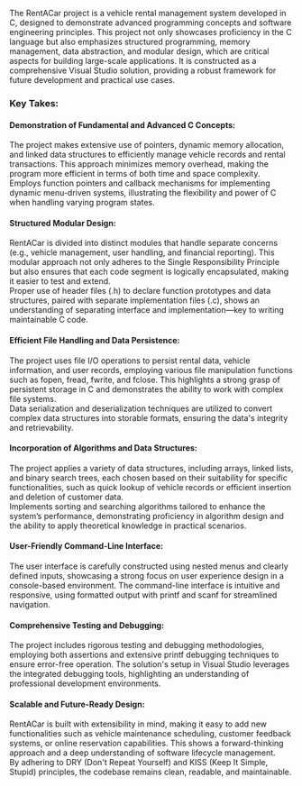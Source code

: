 The RentACar project is a vehicle rental management system developed in C, designed to demonstrate advanced programming concepts and software engineering principles. This project not only showcases proficiency in the C language but also emphasizes structured programming, memory management, data abstraction, and modular design, which are critical aspects for building large-scale applications. It is constructed as a comprehensive Visual Studio solution, providing a robust framework for future development and practical use cases.

### Key Takes: <br>

#### Demonstration of Fundamental and Advanced C Concepts:
The project makes extensive use of pointers, dynamic memory allocation, and linked data structures to efficiently manage vehicle records and rental transactions. This approach minimizes memory overhead, making the program more efficient in terms of both time and space complexity.<br>
Employs function pointers and callback mechanisms for implementing dynamic menu-driven systems, illustrating the flexibility and power of C when handling varying program states.<br>
#### Structured Modular Design:

RentACar is divided into distinct modules that handle separate concerns (e.g., vehicle management, user handling, and financial reporting). This modular approach not only adheres to the Single Responsibility Principle but also ensures that each code segment is logically encapsulated, making it easier to test and extend.<br>
Proper use of header files (.h) to declare function prototypes and data structures, paired with separate implementation files (.c), shows an understanding of separating interface and implementation—key to writing maintainable C code.<br>
#### Efficient File Handling and Data Persistence:

The project uses file I/O operations to persist rental data, vehicle information, and user records, employing various file manipulation functions such as fopen, fread, fwrite, and fclose. This highlights a strong grasp of persistent storage in C and demonstrates the ability to work with complex file systems.<br>
Data serialization and deserialization techniques are utilized to convert complex data structures into storable formats, ensuring the data's integrity and retrievability.<br>
#### Incorporation of Algorithms and Data Structures:

The project applies a variety of data structures, including arrays, linked lists, and binary search trees, each chosen based on their suitability for specific functionalities, such as quick lookup of vehicle records or efficient insertion and deletion of customer data.<br>
Implements sorting and searching algorithms tailored to enhance the system’s performance, demonstrating proficiency in algorithm design and the ability to apply theoretical knowledge in practical scenarios.
#### User-Friendly Command-Line Interface:

The user interface is carefully constructed using nested menus and clearly defined inputs, showcasing a strong focus on user experience design in a console-based environment. The command-line interface is intuitive and responsive, using formatted output with printf and scanf for streamlined navigation.
#### Comprehensive Testing and Debugging:

The project includes rigorous testing and debugging methodologies, employing both assertions and extensive printf debugging techniques to ensure error-free operation. The solution's setup in Visual Studio leverages the integrated debugging tools, highlighting an understanding of professional development environments.
#### Scalable and Future-Ready Design:

RentACar is built with extensibility in mind, making it easy to add new functionalities such as vehicle maintenance scheduling, customer feedback systems, or online reservation capabilities. This shows a forward-thinking approach and a deep understanding of software lifecycle management.<br>
By adhering to DRY (Don't Repeat Yourself) and KISS (Keep It Simple, Stupid) principles, the codebase remains clean, readable, and maintainable.
